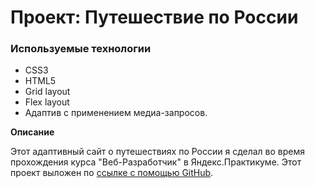 # Проект: Путешествие по России

### Используемые технологии
* CSS3
* HTML5
* Grid layout
* Flex layout
* Адаптив с применением медиа-запросов.

**Описание**

Этот адаптивный сайт о путешествиях по России я сделал во время прохождения курса "Веб-Разработчик" в Яндекс.Практикуме. Этот проект выложен по [ссылке с помощью GitHub](https://kip-ochka.github.io/russian-travel/index.html).

